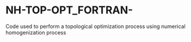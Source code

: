 # NH-TOP-OPT_FORTRAN-
Code used to perform a topological optimization process using numerical homogenization process
